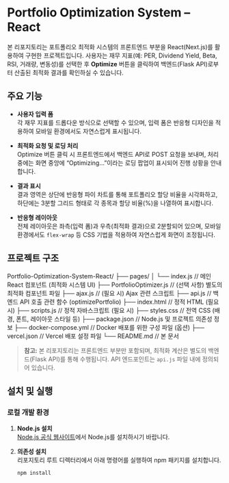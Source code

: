 # Portfolio Optimization System – React

본 리포지토리는 포트폴리오 최적화 시스템의 프론트엔드 부분을 React(Next.js)를 활용하여 구현한 프로젝트입니다. 사용자는 재무 지표(예: PER, Dividend Yield, Beta, RSI, 거래량, 변동성)를 선택한 후 **Optimize** 버튼을 클릭하여 백엔드(Flask API)로부터 산출된 최적화 결과를 확인하실 수 있습니다.

## 주요 기능

- **사용자 입력 폼**  
  각 재무 지표를 드롭다운 방식으로 선택할 수 있으며, 입력 폼은 반응형 디자인을 적용하여 모바일 환경에서도 자연스럽게 표시됩니다.

- **최적화 요청 및 로딩 처리**  
  Optimize 버튼 클릭 시 프론트엔드에서 백엔드 API로 POST 요청을 보내며, 처리 중에는 화면 중앙에 “Optimizing…”이라는 로딩 팝업이 표시되어 진행 상황을 안내합니다.

- **결과 표시**  
  결과 영역은 상단에 반응형 파이 차트를 통해 포트폴리오 할당 비율을 시각화하고, 하단에는 3분할 그리드 형태로 각 종목과 할당 비율(%)을 나열하여 표시합니다.

- **반응형 레이아웃**  
  전체 레이아웃은 좌측(입력 폼)과 우측(최적화 결과)으로 2분할되어 있으며, 모바일 환경에서도 `flex-wrap` 등 CSS 기법을 적용하여 자연스럽게 화면이 조정됩니다.

## 프로젝트 구조

Portfolio-Optimization-System-React/
├── pages/
│   └── index.js              // 메인 React 컴포넌트 (최적화 시스템 UI)
├── PortfolioOptimizer.js     // (선택 사항) 별도의 최적화 컴포넌트 파일
├── ajax.js                   // (필요 시) Ajax 관련 스크립트
├── api.js                    // 백엔드 API 호출 관련 함수 (optimizePortfolio)
├── index.html                // 정적 HTML (필요 시)
├── scripts.js                // 정적 자바스크립트 (필요 시)
├── styles.css                // 전역 CSS (배경, 폰트, 레이아웃 스타일 등)
├── package.json              // Node.js 및 프로젝트 의존성 정보
├── docker-compose.yml        // Docker 배포를 위한 구성 파일 (옵션)
├── vercel.json               // Vercel 배포 설정 파일
└── README.md                 // 본 문서


> **참고:** 본 리포지토리는 프론트엔드 부분만 포함되며, 최적화 계산은 별도의 백엔드(Flask API)를 통해 수행됩니다. API 엔드포인트는 `api.js` 파일 내에 정의되어 있습니다.

## 설치 및 실행

### 로컬 개발 환경

1. **Node.js 설치**  
   [Node.js 공식 웹사이트](https://nodejs.org/)에서 Node.js를 설치하시기 바랍니다.

2. **의존성 설치**  
   리포지토리 루트 디렉터리에서 아래 명령어를 실행하여 npm 패키지를 설치합니다.
   ```bash
   npm install
